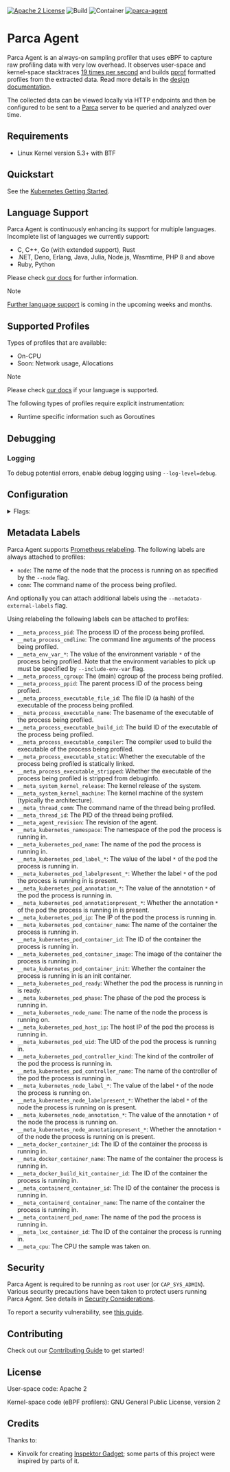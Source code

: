 [![Apache 2 License](https://img.shields.io/badge/license-Apache%202-blue.svg)](LICENSE)
![Build](https://github.com/parca-dev/parca-agent/actions/workflows/build.yml/badge.svg)
![Container](https://github.com/parca-dev/parca-agent/actions/workflows/container.yml/badge.svg)
[![parca-agent](https://snapcraft.io/parca-agent/badge.svg)](https://snapcraft.io/parca-agent)

# Parca Agent

Parca Agent is an always-on sampling profiler that uses eBPF to capture raw profiling data with very low overhead. It observes user-space and kernel-space stacktraces [19 times per second](https://www.parca.dev/docs/parca-agent-design#cpu-sampling-frequency) and builds [pprof](https://github.com/google/pprof) formatted profiles from the extracted data. Read more details in the [design documentation](https://www.parca.dev/docs/parca-agent-design).

The collected data can be viewed locally via HTTP endpoints and then be configured to be sent to a [Parca](https://github.com/parca-dev/parca) server to be queried and analyzed over time.

## Requirements

- Linux Kernel version 5.3+ with BTF

## Quickstart

See the [Kubernetes Getting Started](https://www.parca.dev/docs/kubernetes).

## Language Support

Parca Agent is continuously enhancing its support for multiple languages.
Incomplete list of languages we currently support:

- C, C++, Go (with extended support), Rust
- .NET, Deno, Erlang, Java, Julia, Node.js, Wasmtime, PHP 8 and above
- Ruby, Python

Please check [our docs](https://www.parca.dev/docs/parca-agent-language-support) for further information.

> [!NOTE]
> [Further language support](https://github.com/parca-dev/parca-agent/issues?q=is%3Aissue+is%3Aopen+label%3Afeature%2Flanguage-support) is coming in the upcoming weeks and months.

## Supported Profiles

Types of profiles that are available:

- On-CPU
- Soon: Network usage, Allocations

> [!NOTE]
> Please check [our docs](https://www.parca.dev/docs/parca-agent-language-support) if your language is supported.

The following types of profiles require explicit instrumentation:

- Runtime specific information such as Goroutines

## Debugging

### Logging

To debug potential errors, enable debug logging using `--log-level=debug`.

## Configuration

<details><summary>Flags:</summary>
<p>

[embedmd]:# (dist/help.txt)
```txt
Usage: parca-agent

Flags:
  -h, --help                       Show context-sensitive help.
      --log-level="info"           Log level.
      --log-format="logfmt"        Configure if structured logging as JSON or as
                                   logfmt
      --http-address="127.0.0.1:7071"
                                   Address to bind HTTP server to.
      --version                    Show application version.
      --environment-type=STRING    The type of environment.
      --machine-id=STRING          The machine ID.
      --include-env-var=INCLUDE-ENV-VAR,...
                                   Environment variables to include in the
                                   profile.
      --otel-tags=""               Otel tags to attach to all traces.
      --tracers="all"              Tracers to enable.
      --node="hostname"            The name of the node that the process is
                                   running on. If on Kubernetes, this must match
                                   the Kubernetes node name.
      --config-path=""             Path to config file.
      --memlock-rlimit=0           [deprecated] The value for the maximum number
                                   of bytes of memory that may be locked into
                                   RAM. It is used to ensure the agent can lock
                                   memory for eBPF maps. 0 means no limit.
      --mutex-profile-fraction=0
                                   Fraction of mutex profile samples to collect.
      --block-profile-rate=0       Sample rate for block profile.
      --profiling-duration=5s      The agent profiling duration to use. Leave
                                   this empty to use the defaults.
      --profiling-cpu-sampling-frequency=19
                                   The frequency at which profiling data is
                                   collected, e.g., 19 samples per second.
      --profiling-perf-event-buffer-poll-interval=250ms
                                   [deprecated] The interval at which the perf
                                   event buffer is polled for new events.
      --profiling-perf-event-buffer-processing-interval=100ms
                                   [deprecated] The interval at which the perf
                                   event buffer is processed.
      --profiling-perf-event-buffer-worker-count=4
                                   [deprecated] The number of workers that
                                   process the perf event buffer.
      --profiling-probabilistic-interval=1m
                                   Time interval for which probabilistic
                                   profiling will be enabled or disabled.
      --profiling-probabilistic-threshold=100
                                   If set to a value between 1 and 99
                                   will enable probabilistic profiling:
                                   every probabilistic-interval a random number
                                   between 0 and 99 is chosen. If the given
                                   probabilistic-threshold is greater than
                                   this random number, the agent will collect
                                   profiles from this system for the duration of
                                   the interval.
      --profiling-enable-error-frames
                                   Enable collection of error frames.
      --metadata-external-labels=KEY=VALUE;...
                                   Label(s) to attach to all profiles.
      --metadata-container-runtime-socket-path=STRING
                                   The filesystem path to the container runtimes
                                   socket. Leave this empty to use the defaults.
      --metadata-disable-caching
                                   [deprecated] Disable caching of metadata.
      --metadata-enable-process-cmdline
                                   [deprecated] Add /proc/[pid]/cmdline as a
                                   label, which may expose sensitive information
                                   like secrets in profiling data.
      --local-store-directory=STRING
                                   The local directory to store the profiling
                                   data.
      --remote-store-address=STRING
                                   gRPC address to send profiles and symbols to.
      --remote-store-bearer-token=STRING
                                   Bearer token to authenticate with store
                                   ($PARCA_BEARER_TOKEN).
      --remote-store-bearer-token-file=STRING
                                   File to read bearer token from to
                                   authenticate with store.
      --remote-store-insecure      Send gRPC requests via plaintext instead of
                                   TLS.
      --remote-store-insecure-skip-verify
                                   Skip TLS certificate verification.
      --remote-store-batch-write-interval=10s
                                   [deprecated] Interval between batch remote
                                   client writes. Leave this empty to use the
                                   default value of 10s.
      --remote-store-rpc-logging-enable
                                   [deprecated] Enable gRPC logging.
      --remote-store-rpc-unary-timeout=5m
                                   [deprecated] Maximum timeout window for unary
                                   gRPC requests including retries.
      --remote-store-grpc-max-call-recv-msg-size=33554432
                                   The maximum message size the client can
                                   receive.
      --remote-store-grpc-max-call-send-msg-size=33554432
                                   The maximum message size the client can send.
      --remote-store-grpc-startup-backoff-time=1m
                                   The time between failed gRPC requests during
                                   startup phase.
      --remote-store-grpc-connection-timeout=3s
                                   The timeout duration for gRPC connection
                                   establishment.
      --remote-store-grpc-max-connection-retries=5
                                   The maximum number of retries to establish a
                                   gRPC connection.
      --debuginfo-directories=/usr/lib/debug,...
                                   Ordered list of local directories to search
                                   for debuginfo files.
      --debuginfo-temp-dir="/tmp"
                                   The local directory path to store the interim
                                   debuginfo files.
      --debuginfo-strip            Only upload information needed for
                                   symbolization. If false the exact binary the
                                   agent sees will be uploaded unmodified.
      --debuginfo-compress         Compress debuginfo files' DWARF sections
                                   before uploading.
      --debuginfo-upload-disable
                                   Disable debuginfo collection and upload.
      --debuginfo-upload-max-parallel=25
                                   The maximum number of debuginfo upload
                                   requests to make in parallel.
      --debuginfo-upload-timeout-duration=2m
                                   The timeout duration to cancel upload
                                   requests.
      --debuginfo-upload-cache-duration=5m
                                   The duration to cache debuginfo upload
                                   responses for.
      --debuginfo-disable-caching
                                   Disable caching of debuginfo.
      --debuginfo-upload-queue-size=4096
                                   The maximum number of debuginfo upload
                                   requests to queue. If the queue is full,
                                   new requests will be dropped.
      --symbolizer-jit-disable     [deprecated] Disable JIT symbolization.
      --otlp-address=STRING        The endpoint to send OTLP traces to.
      --otlp-exporter="grpc"       The OTLP exporter to use.
      --object-file-pool-eviction-policy="lru"
                                   [deprecated] The eviction policy to use for
                                   the object file pool.
      --object-file-pool-size=100
                                   [deprecated] The maximum number of object
                                   files to keep in the pool. This is used to
                                   avoid re-reading object files from disk.
                                   It keeps FDs open, so it should be kept in
                                   sync with ulimits. 0 means no limit.
      --clock-sync-interval=3m     How frequently to synchronize with the
                                   realtime clock.
      --dwarf-unwinding-disable    [deprecated] Do not unwind using .eh_frame
                                   information.
      --dwarf-unwinding-mixed      [deprecated] Unwind using .eh_frame
                                   information and frame pointers.
      --python-unwinding-disable
                                   [deprecated] Disable Python unwinder.
      --ruby-unwinding-disable     [deprecated] Disable Ruby unwinder.
      --java-unwinding-disable     [deprecated] Disable Java unwinder.
      --collect-custom-labels      Attempt to collect custom labels (e.g.
                                   trace ID) from the process.
      --analytics-opt-out          Opt out of sending anonymous usage
                                   statistics.
      --telemetry-disable-panic-reporting

      --telemetry-stderr-buffer-size-kb=4096

      --bpf-verbose-logging        Enable verbose BPF logging.
      --bpf-events-buffer-size=8192
                                   Size in pages of the events buffer.
      --bpf-map-scale-factor=0     Scaling factor for eBPF map sizes. Every
                                   increase by 1 doubles the map size. Increase
                                   if you see eBPF map size errors. Default is
                                   0 corresponding to 4GB of executable address
                                   space, max is 8.
      --bpf-verifier-log-level=0
                                   Log level of the eBPF verifier output
                                   (0,1,2). Default is 0.
      --bpf-verifier-log-size=0    [deprecated] Unused.
      --offline-mode-storage-path=STRING
                                   Enables offline mode, with the data stored at
                                   the given path.
      --offline-mode-rotation-interval=10m
                                   How often to rotate and compress the offline
                                   mode log.
      --offline-mode-upload        Run the uploader for data written in offline
                                   mode.
      --off-cpu-threshold=0        The probability (0.0-1.0) of off-CPU event
                                   being recorded.
```

</p>
</details>

## Metadata Labels

Parca Agent supports [Prometheus relabeling](https://prometheus.io/docs/prometheus/latest/configuration/configuration/#relabel_config). The following labels are always attached to profiles:

* `node`: The name of the node that the process is running on as specified by the `--node` flag.
* `comm`: The command name of the process being profiled.

And optionally you can attach additional labels using the `--metadata-external-labels` flag.

Using relabeling the following labels can be attached to profiles:

* `__meta_process_pid`: The process ID of the process being profiled.
* `__meta_process_cmdline`: The command line arguments of the process being profiled.
* `__meta_env_var_*`: The value of the environment variable `*` of the process being profiled. Note that the environment variables to pick up must be specified by `--include-env-var` flag.
* `__meta_process_cgroup`: The (main) cgroup of the process being profiled.
* `__meta_process_ppid`: The parent process ID of the process being profiled.
* `__meta_process_executable_file_id`: The file ID (a hash) of the executable of the process being profiled.
* `__meta_process_executable_name`: The basename of the executable of the process being profiled.
* `__meta_process_executable_build_id`: The build ID of the executable of the process being profiled.
* `__meta_process_executable_compiler`: The compiler used to build the executable of the process being profiled.
* `__meta_process_executable_static`: Whether the executable of the process being profiled is statically linked.
* `__meta_process_executable_stripped`: Whether the executable of the process being profiled is stripped from debuginfo.
* `__meta_system_kernel_release`: The kernel release of the system.
* `__meta_system_kernel_machine`: The kernel machine of the system (typically the architecture).
* `__meta_thread_comm`: The command name of the thread being profiled.
* `__meta_thread_id`: The PID of the thread being profiled.
* `__meta_agent_revision`: The revision of the agent.
* `__meta_kubernetes_namespace`: The namespace of the pod the process is running in.
* `__meta_kubernetes_pod_name`: The name of the pod the process is running in.
* `__meta_kubernetes_pod_label_*`: The value of the label `*` of the pod the process is running in.
* `__meta_kubernetes_pod_labelpresent_*`: Whether the label `*` of the pod the process is running in is present.
* `__meta_kubernetes_pod_annotation_*`: The value of the annotation `*` of the pod the process is running in.
* `__meta_kubernetes_pod_annotationpresent_*`: Whether the annotation `*` of the pod the process is running in is present.
* `__meta_kubernetes_pod_ip`: The IP of the pod the process is running in.
* `__meta_kubernetes_pod_container_name`: The name of the container the process is running in.
* `__meta_kubernetes_pod_container_id`: The ID of the container the process is running in.
* `__meta_kubernetes_pod_container_image`: The image of the container the process is running in.
* `__meta_kubernetes_pod_container_init`: Whether the container the process is running in is an init container.
* `__meta_kubernetes_pod_ready`: Whether the pod the process is running in is ready.
* `__meta_kubernetes_pod_phase`: The phase of the pod the process is running in.
* `__meta_kubernetes_node_name`: The name of the node the process is running on.
* `__meta_kubernetes_pod_host_ip`: The host IP of the pod the process is running in.
* `__meta_kubernetes_pod_uid`: The UID of the pod the process is running in.
* `__meta_kubernetes_pod_controller_kind`: The kind of the controller of the pod the process is running in.
* `__meta_kubernetes_pod_controller_name`: The name of the controller of the pod the process is running in.
* `__meta_kubernetes_node_label_*`: The value of the label `*` of the node the process is running on.
* `__meta_kubernetes_node_labelpresent_*`: Whether the label `*` of the node the process is running on is present.
* `__meta_kubernetes_node_annotation_*`: The value of the annotation `*` of the node the process is running on.
* `__meta_kubernetes_node_annotationpresent_*`: Whether the annotation `*` of the node the process is running on is present.
* `__meta_docker_container_id`: The ID of the container the process is running in.
* `__meta_docker_container_name`: The name of the container the process is running in.
* `__meta_docker_build_kit_container_id`: The ID of the container the process is running in.
* `__meta_containerd_container_id`: The ID of the container the process is running in.
* `__meta_containerd_container_name`: The name of the container the process is running in.
* `__meta_containerd_pod_name`: The name of the pod the process is running in.
* `__meta_lxc_container_id`: The ID of the container the process is running in.
* `__meta_cpu`: The CPU the sample was taken on.

## Security

Parca Agent is required to be running as `root` user (or `CAP_SYS_ADMIN`). Various security precautions have been taken to protect users running Parca Agent. See details in [Security Considerations](https://www.parca.dev/docs/parca-agent-security).

To report a security vulnerability, see [this guide](https://www.parca.dev/docs/parca-agent-security#report-security-vulnerabilities).

## Contributing

Check out our [Contributing Guide](CONTRIBUTING.md) to get started!

## License

User-space code: Apache 2

Kernel-space code (eBPF profilers): GNU General Public License, version 2

## Credits

Thanks to:

- Kinvolk for creating [Inspektor Gadget](https://github.com/kinvolk/inspektor-gadget); some parts of this project were inspired by parts of it.

